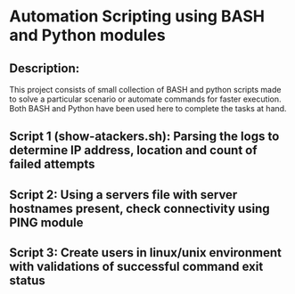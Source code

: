 # Automation Scripting using BASH and Python modules

## Description:
This project consists of small collection of BASH and python scripts made to solve a particular scenario or automate commands for faster execution. Both BASH and Python have been used here to complete the tasks at hand.

## Script 1 (show-atackers.sh): Parsing the logs to determine IP address, location and count of failed attempts

## Script 2: Using a servers file with server hostnames present, check connectivity using PING module

## Script 3: Create users in linux/unix environment with validations of successful command exit status

